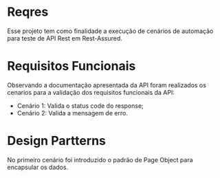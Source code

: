 # Reqres
Esse projeto tem como finalidade a execução de cenários de automação para teste de API Rest em Rest-Assured.

# Requisitos Funcionais
Observando a documentação apresentada da API foram realizados os cenarios para a validação dos requisitos funcionais da API:

- Cenário 1: Valida o status code do response;
- Cenário 2: Valida a mensagem de erro.

# Design Partterns
No primeiro cenário foi introduzido o padrão de Page Object para encapsular os dados.
